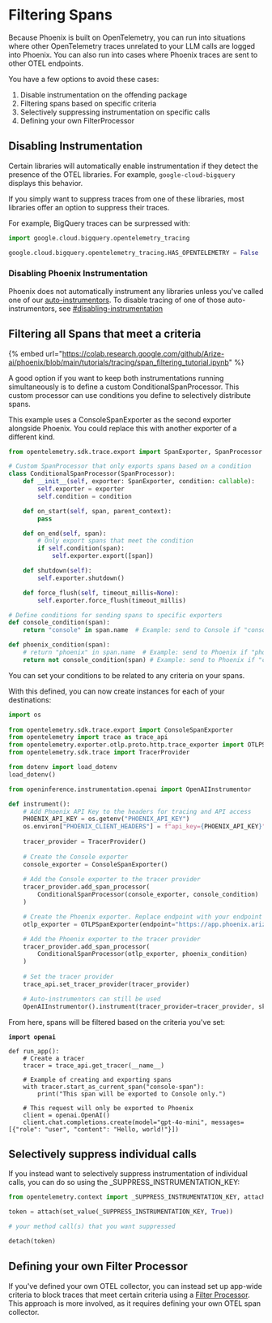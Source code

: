 # Filtering Spans

Because Phoenix is built on OpenTelemetry, you can run into situations where other OpenTelemetry traces unrelated to your LLM calls are logged into Phoenix. You can also run into cases where Phoenix traces are sent to other OTEL endpoints.

You have a few options to avoid these cases:

1. Disable instrumentation on the offending package
2. Filtering spans based on specific criteria
3. Selectively suppressing instrumentation on specific calls
4. Defining your own FilterProcessor

## Disabling Instrumentation

Certain libraries will automatically enable instrumentation if they detect the presence of the OTEL libraries. For example, `google-cloud-bigquery` displays this behavior.

If you simply want to suppress traces from one of these libraries, most libraries offer an option to suppress their traces.

For example, BigQuery traces can be surpressed with:

```python
import google.cloud.bigquery.opentelemetry_tracing

google.cloud.bigquery.opentelemetry_tracing.HAS_OPENTELEMETRY = False
```

### Disabling Phoenix Instrumentation

Phoenix does not automatically instrument any libraries unless you've called one of our [auto-instrumentors](../instrumentation/). To disable tracing of one of those auto-instrumentors, see [#disabling-instrumentation](filtering-spans.md#disabling-instrumentation "mention")

## Filtering all Spans that meet a criteria

{% embed url="https://colab.research.google.com/github/Arize-ai/phoenix/blob/main/tutorials/tracing/span_filtering_tutorial.ipynb" %}

A good option if you want to keep both instrumentations running simultaneously is to define a custom ConditionalSpanProcessor. This custom processor can use conditions you define to selectively distribute spans.

This example uses a ConsoleSpanExporter as the second exporter alongside Phoenix. You could replace this with another exporter of a different kind.

```python
from opentelemetry.sdk.trace.export import SpanExporter, SpanProcessor

# Custom SpanProcessor that only exports spans based on a condition
class ConditionalSpanProcessor(SpanProcessor):
    def __init__(self, exporter: SpanExporter, condition: callable):
        self.exporter = exporter
        self.condition = condition

    def on_start(self, span, parent_context):
        pass

    def on_end(self, span):
        # Only export spans that meet the condition
        if self.condition(span):
            self.exporter.export([span])

    def shutdown(self):
        self.exporter.shutdown()

    def force_flush(self, timeout_millis=None):
        self.exporter.force_flush(timeout_millis)

# Define conditions for sending spans to specific exporters
def console_condition(span):
    return "console" in span.name  # Example: send to Console if "console" is in the span name

def phoenix_condition(span):
    # return "phoenix" in span.name  # Example: send to Phoenix if "phoenix" is in the span name
    return not console_condition(span) # Example: send to Phoenix if "console" is not in the span name
```

You can set your conditions to be related to any criteria on your spans.

With this defined, you can now create instances for each of your destinations:

```python
import os
    
from opentelemetry.sdk.trace.export import ConsoleSpanExporter
from opentelemetry import trace as trace_api
from opentelemetry.exporter.otlp.proto.http.trace_exporter import OTLPSpanExporter
from opentelemetry.sdk.trace import TracerProvider

from dotenv import load_dotenv
load_dotenv()

from openinference.instrumentation.openai import OpenAIInstrumentor

def instrument():
    # Add Phoenix API Key to the headers for tracing and API access
    PHOENIX_API_KEY = os.getenv("PHOENIX_API_KEY")
    os.environ["PHOENIX_CLIENT_HEADERS"] = f"api_key={PHOENIX_API_KEY}"
    
    tracer_provider = TracerProvider()
    
    # Create the Console exporter
    console_exporter = ConsoleSpanExporter()
    
    # Add the Console exporter to the tracer provider
    tracer_provider.add_span_processor(
        ConditionalSpanProcessor(console_exporter, console_condition)
    )

    # Create the Phoenix exporter. Replace endpoint with your endpoint if self-hosting
    otlp_exporter = OTLPSpanExporter(endpoint="https://app.phoenix.arize.com/v1/traces")

    # Add the Phoenix exporter to the tracer provider
    tracer_provider.add_span_processor(
        ConditionalSpanProcessor(otlp_exporter, phoenix_condition)
    )
    
    # Set the tracer provider
    trace_api.set_tracer_provider(tracer_provider)

    # Auto-instrumentors can still be used
    OpenAIInstrumentor().instrument(tracer_provider=tracer_provider, skip_dep_check=True)
```

From here, spans will be filtered based on the criteria you've set:

<pre class="language-python"><code class="lang-python"><strong>import openai
</strong>
def run_app():
    # Create a tracer
    tracer = trace_api.get_tracer(__name__)
    
    # Example of creating and exporting spans
    with tracer.start_as_current_span("console-span"):
        print("This span will be exported to Console only.")

    # This request will only be exported to Phoenix
    client = openai.OpenAI()
    client.chat.completions.create(model="gpt-4o-mini", messages=[{"role": "user", "content": "Hello, world!"}])
</code></pre>

## Selectively suppress individual calls

If you instead want to selectively suppress instrumentation of individual calls, you can do so using the \_SUPPRESS\_INSTRUMENTATION\_KEY:

```python
from opentelemetry.context import _SUPPRESS_INSTRUMENTATION_KEY, attach, detach, set_value
```

```python
token = attach(set_value(_SUPPRESS_INSTRUMENTATION_KEY, True))

# your method call(s) that you want suppressed

detach(token)
```

## Defining your own Filter Processor

If you've defined your own OTEL collector, you can instead set up app-wide criteria to block traces that meet certain criteria using a [Filter Processor](https://github.com/open-telemetry/opentelemetry-collector-contrib/blob/main/processor/filterprocessor/README.md). This approach is more involved, as it requires defining your own OTEL span collector.

